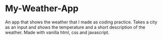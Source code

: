 # My-Weather-App
An app that shows the weather that I made as coding practice. Takes a city as an input and shows the temperature and a short description of the weather. Made with vanilla html, css and javascript.

